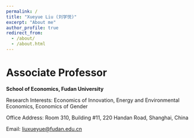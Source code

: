 ```yaml
---
permalink: /
title: "Xueyue Liu (刘学悦)"
excerpt: "About me"
author_profile: true
redirect_from: 
  - /about/
  - /about.html
---
```


Associate Professor
=====

**School of Economics, Fudan University**

Research Interests: Economics of Innovation, Energy and Environmental Economics, Economics of Gender

Office Address: Room 310, Building  #11, 220 Handan Road, Shanghai, China

Email: liuxueyue@fudan.edu.cn
